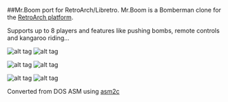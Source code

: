 ##Mr.Boom port for RetroArch/Libretro.
Mr.Boom is a Bomberman clone for the [RetroArch platform](https://www.libretro.com/index.php/retroarch-2/).

Supports up to 8 players and features like pushing bombs, remote controls and kangaroo riding...

![alt tag](http://mrboom.mumblecore.org/mrb0.png)
![alt tag](http://mrboom.mumblecore.org/mrb1.png)

![alt tag](http://mrboom.mumblecore.org/mrb2.png)
![alt tag](http://mrboom.mumblecore.org/mrb4.png)

![alt tag](http://mrboom.mumblecore.org/mrb5.png)
![alt tag](http://mrboom.mumblecore.org/draw.gif)

Converted from DOS ASM using [asm2c](https://github.com/frranck/asm2c)
